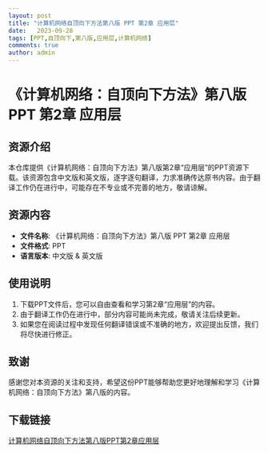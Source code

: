 ```yaml
---
layout: post
title: "计算机网络自顶向下方法第八版 PPT 第2章 应用层"
date:   2023-09-28
tags: [PPT,自顶向下,第八版,应用层,计算机网络]
comments: true
author: admin
---
```

# 《计算机网络：自顶向下方法》第八版 PPT 第2章 应用层

## 资源介绍

本仓库提供《计算机网络：自顶向下方法》第八版第2章“应用层”的PPT资源下载。该资源包含中文版和英文版，逐字逐句翻译，力求准确传达原书内容。由于翻译工作仍在进行中，可能存在不专业或不完善的地方，敬请谅解。

## 资源内容

- **文件名称**: 《计算机网络：自顶向下方法》第八版 PPT 第2章 应用层
- **文件格式**: PPT
- **语言版本**: 中文版 & 英文版

## 使用说明

1. 下载PPT文件后，您可以自由查看和学习第2章“应用层”的内容。
2. 由于翻译工作仍在进行中，部分内容可能尚未完成，敬请关注后续更新。
3. 如果您在阅读过程中发现任何翻译错误或不准确的地方，欢迎提出反馈，我们将尽快进行修正。

## 致谢

感谢您对本资源的关注和支持，希望这份PPT能够帮助您更好地理解和学习《计算机网络：自顶向下方法》第八版的内容。

## 下载链接

[计算机网络自顶向下方法第八版PPT第2章应用层](https://pan.quark.cn/s/56a5a05e0d75)
